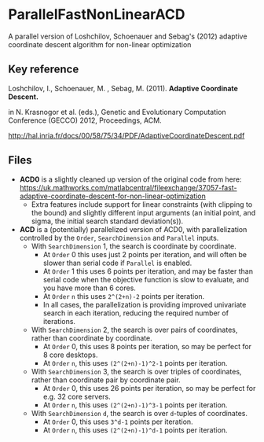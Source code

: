 # ParallelFastNonLinearACD
A parallel version of Loshchilov, Schoenauer and Sebag's (2012) adaptive coordinate descent algorithm for non-linear optimization

## Key reference
Loshchilov, I., Schoenauer, M. , Sebag, M. (2011). **Adaptive Coordinate Descent.**

in N. Krasnogor et al. (eds.), Genetic and Evolutionary Computation Conference (GECCO) 2012, Proceedings, ACM.

http://hal.inria.fr/docs/00/58/75/34/PDF/AdaptiveCoordinateDescent.pdf

## Files
 * **ACD0** is a slightly cleaned up version of the original code from here: https://uk.mathworks.com/matlabcentral/fileexchange/37057-fast-adaptive-coordinate-descent-for-non-linear-optimization
   * Extra features include support for linear constraints (with clipping to the bound) and slightly different input arguments (an initial point, and sigma, the initial search standard deviation(s)).
 * **ACD** is a (potentially) parallelized version of ACD0, with parallelization controlled by the `Order`, `SearchDimension` and `Parallel` inputs.
   * With `SearchDimension` 1, the search is coordinate by coordinate.
     * At `Order` 0 this uses just 2 points per iteration, and will often be slower than serial code if `Parallel` is enabled.
     * At `Order` 1 this uses 6 points per iteration, and may be faster than serial code when the objective function is slow to evaluate, and you have more than 6 cores.
     * At `Order` `n` this uses `2^(2+n)-2` points per iteration.
     * In all cases, the parallelization is providing improved univariate search in each iteration, reducing the required number of iterations.
   * With `SearchDimension` 2, the search is over pairs of coordinates, rather than coordinate by coordinate.
     * At `Order` 0, this uses 8 points per iteration, so may be perfect for 8 core desktops.
     * At `Order` `n`, this uses `(2^(2+n)-1)^2-1` points per iteration.
   * With `SearchDimension` 3, the search is over triples of coordinates, rather than coordinate pair by coordinate pair.
     * At `Order` 0, this uses 26 points per iteration, so may be perfect for e.g. 32 core servers.
     * At `Order` `n`, this uses `(2^(2+n)-1)^3-1` points per iteration. 
   * With `SearchDimension` `d`, the search is over `d`-tuples of coordinates.
     * At `Order` 0, this uses `3^d-1` points per iteration.
     * At `Order` `n`, this uses `(2^(2+n)-1)^d-1` points per iteration.
